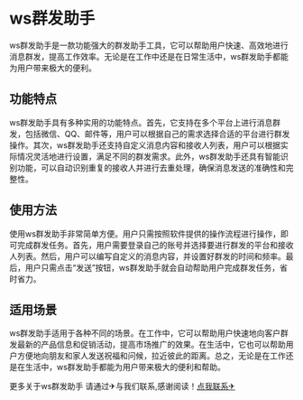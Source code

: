 # ws群发助手

ws群发助手是一款功能强大的群发助手工具，它可以帮助用户快速、高效地进行消息群发，提高工作效率。无论是在工作中还是在日常生活中，ws群发助手都能为用户带来极大的便利。

## 功能特点

ws群发助手具有多种实用的功能特点。首先，它支持在多个平台上进行消息群发，包括微信、QQ、邮件等，用户可以根据自己的需求选择合适的平台进行群发操作。其次，ws群发助手还支持自定义消息内容和接收人列表，用户可以根据实际情况灵活地进行设置，满足不同的群发需求。此外，ws群发助手还具有智能识别功能，可以自动识别重复的接收人并进行去重处理，确保消息发送的准确性和完整性。

## 使用方法

使用ws群发助手非常简单方便。用户只需按照软件提供的操作流程进行操作，即可完成群发任务。首先，用户需要登录自己的账号并选择要进行群发的平台和接收人列表。然后，用户可以编写自定义的消息内容，并设置好群发的时间和频率。最后，用户只需点击“发送”按钮，ws群发助手就会自动帮助用户完成群发任务，省时省力。

## 适用场景

ws群发助手适用于各种不同的场景。在工作中，它可以帮助用户快速地向客户群发最新的产品信息和促销活动，提高市场推广的效果。在生活中，它也可以帮助用户方便地向朋友和家人发送祝福和问候，拉近彼此的距离。总之，无论是在工作还是在生活中，ws群发助手都能为用户带来极大的便利和帮助。

更多关于ws群发助手 请通过✈与我们联系,感谢阅读！[点我联系✈](https://pc.k02.cc)